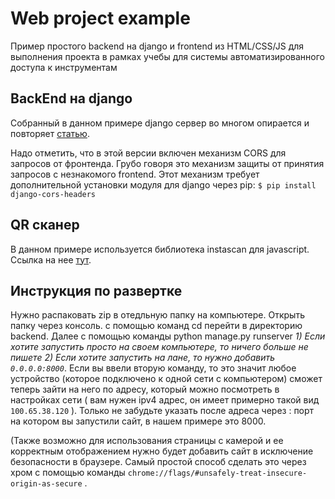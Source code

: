 # Web project example

Пример простого backend на django и frontend из HTML/CSS/JS для выполнения проекта в рамках учебы для системы автоматизированного доступа к инструментам 

## BackEnd на django
Собранный в данном примере django сервер во многом опирается и повторяет [статью](https://webdevblog.ru/sozdanie-django-api-ispolzuya-django-rest-framework-apiview/). 

Надо отметить, что в этой версии включен механизм CORS для запросов от фронтенда. Грубо говоря это механизм защиты от принятия запросов с незнакомого frontend.
Этот механизм требует дополнительной установки модуля для django через pip:
`$ pip install django-cors-headers`

## QR сканер
В данном примере используется библиотека instascan для javascript. Ссылка на нее [тут](https://github.com/schmich/instascan).

## Инструкция по развертке
Нужно распаковать zip в отедльную папку на компьютере. Открыть папку через консоль. с помощью команд cd перейти в директорию backend. Далее с помощью команды python manage.py runserver 
*1) Если хотите запустить просто на своем компьютере, то ничего больше не пишете* 
*2) Если хотите запустить на лане, то нужно добавить `0.0.0.0:8000`*. 
Если вы ввели вторую команду, то это значит любое устройство (которое подключено к одной сети с компьютером) сможет теперь зайти на него по адресу, который можно посмотреть в настройках сети ( вам нужен ipv4 адрес, он имеет примерно такой вид `100.65.38.120` ). Только не забудьте указать после адреса через : порт на котором вы запустили сайт, в нашем примере это 8000.


(Также возможно для использования страницы с камерой и ее корректным отображением нужно будет добавить сайт в исключение безопасности в браузере. Самый простой способ сделать это через хром с помощью команды  `chrome://flags/#unsafely-treat-insecure-origin-as-secure` .
